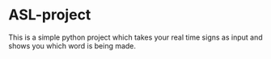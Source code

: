 # ASL-project
This is a simple python project which takes your real time signs as input and shows you which word is being made.
